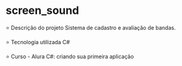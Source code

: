 # screen_sound

⭐ Descrição do projeto
Sistema de cadastro e avaliação de bandas.

⭐ Tecnologia utilizada
C#

⭐ Curso - Alura
C#: criando sua primeira aplicação
